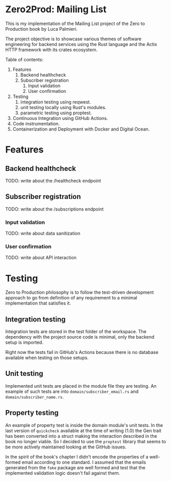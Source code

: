 # Zero2Prod: Mailing List

This is my implementation of the Mailing List project of the Zero to Production book by Luca Palmieri.

The project objective is to showcase various themes of software engineering for backend services using the Rust language and the Actix HTTP framework with its crates ecosystem.

Table of contents:
1. Features
   1. Backend healthcheck
   2. Subscriber registration
      1. Input validation
      2. User confirmation
2. Testing 
   1. integration testing using reqwest.
   2. unit testing locally using Rust's modules.
   3. parametric testing using proptest.
3. Continuous Integration using GitHub Actions.
4. Code instrumentation.
5. Containerization and Deployment with Docker and Digital Ocean.

# Features
## Backend healthcheck
TODO: write about the /healthcheck endpoint
## Subscriber registration
TODO: write about the /subscriptions endpoint
### Input validation
TODO: write about data sanitization
### User confirmation
TODO: write about API interaction

# Testing
Zero to Production philosophy is to follow the test-driven development approach to go from definition of any requirement to a minimal implementation that satisfies it.  

## Integration testing
Integration tests are stored in the test folder of the workspace.
The dependency with the project source code is minimal, only the backend setup is imported.

Right now the tests fail in GitHub's Actions because there is no database available when testing on those setups.

## Unit testing
Implemented unit tests are placed in the module file they are testing. An example of such tests are into `domain/subscriber_email.rs` and `domain/subscriber_name.rs`.

## Property testing
An example of property test is inside the domain module's unit tests. In the last version of `quickcheck` available at the time of writing (1.0) the Gen trait has been converted into a struct making the interaction described in the book no longer viable.
So I decided to use the `proptest` library that seems to be more actively maintained looking at the GitHub issues.

In the spirit of the book's chapter I didn't encode the properties of a well-formed email according to one standard. I assumed that the emails generated from the `fake` package are well formed and test that the implemented validation logic doesn't fail against them.
